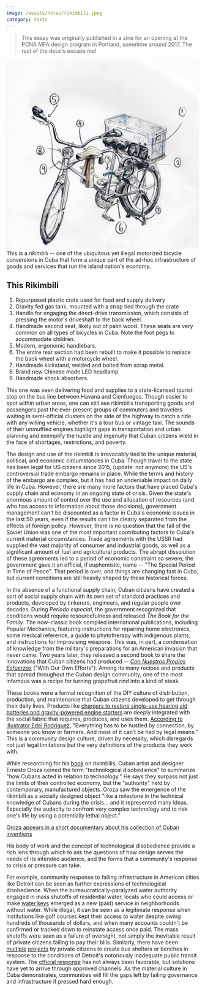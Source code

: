 ```yaml
---
image: /assets/notes/rikimbili.jpeg
category: texts
---
```

> This essay was originally published in a zine for an opening at the PCNA MFA design program in Portland, sometime around 2017. The rest of the details escape me!


![A drawing of a modified bicycle made called a rikimbili](/assets/notes/rikimbili.jpeg)
This is a _rikimbili_ -- one of the ubiquitous yet illegal motorized bicycle conversions in Cuba that form a unique part of the ad-hoc infrastructure of goods and services that run the island nation's economy.


This Rikimbili
---------------------------------
1. Repurposed plastic crate used for food and supply delivery
2. Gravity fed gas tank, mounted with a strap tied through the crate
3. Handle for engaging the direct-drive transmission, which consists of pressing the motor's driveshaft to the back wheel.
4. Handmade second seat, likely out of palm wood. These seats are very common on all types of bicycles in Cuba. Note the foot pegs to accommodate children.
5. Modern, ergonomic handlebars.
6. The entire rear section had been rebuilt to make it possible to replace the back wheel with a motorcycle wheel.
7. Handmade kickstand, welded and bolted from scrap metal.
8. Brand new Chinese made LED headlamp
9. Handmade shock absorbers.

This one was seen delivering food and supplies to a state-licensed tourist stop on the bus line between Havana and Cienfuegos. Though easier to spot within urban areas, one can still see rikimbilis transporting goods and passengers past the ever-present groups of commuters and travelers waiting in semi-official clusters on the side of the highway to catch a ride with any willing vehicle, whether it's a tour bus or vintage taxi. The sounds of their unmuffled engines highlight gaps in transportation and urban planning and exemplify the hustle and ingenuity that Cuban citizens wield in the face of shortages, restrictions, and poverty. 

The design and use of the rikimbili is irrevocably tied to the unique material, political, and economic circumstances in Cuba. Though travel to the state has been legal for US citizens since 2015, (update: not anymore) the US's controversial trade embargo remains in place. While the terms and history of the embargo are complex, but it has had an undeniable impact on daily life in Cuba. However, there are many more factors that have placed Cuba's supply chain and economy in an ongoing state of crisis. Given the state's enormous amount of control over the use and allocation of resources (and who has access to information about those decisions), government management can't be discounted as a factor in Cuba's economic issues in the last 50 years, even if the results can't be clearly separated from the effects of foreign policy. However, there is no question that the fall of the Soviet Union was one of the most important contributing factors to Cuba's current material circumstances. Trade agreements with the USSR had supplied the vast majority of consumer and industrial goods, as well as a significant amount of fuel and agricultural products. The abrupt dissolution of these agreements led to a period of economic constraint so severe, the government gave it an official, if euphemistic, name -- "The Special Period in Time of Peace".  That period is over, and things are changing fast in Cuba, but current conditions are still heavily shaped by these historical forces.

In the absence of a functional supply chain, Cuban citizens have created a sort of social supply chain with its own set of standard practices and products, developed by tinkerers, engineers, and regular people over decades. During _Período especial_, the government recognized that conditions would require resourcefulness and released _The Book for the Family_. The now-classic book compiled international publications, including Popular Mechanics, featuring instructions for repairing home electronics, some medical reference, a guide to phytotherapy with indigenous plants, and instructions for improvising weapons. This was, in part, a condensation of knowledge from the military's preparations for an American invasion that never came. Two years later, they released a second book to share the innovations that Cuban citizens had produced -- [_Con Nuestros Propios Esfuerzos_](http://cubamaterial.com/wp-content/uploads/2013/10/Con-Nuestros-Propios-Esfuerzos-reduced.pdf) ("With Our Own Efforts"). Among its many recipes and products that spread throughout the Cuban design community, one of the most infamous was a recipe for turning grapefruit rind into a kind of steak.

These books were a formal recognition of the DIY culture of distribution, production, and maintenance that Cuban citizens developed to get through their daily lives. Products like [chargers to restore single-use hearing aid batteries and gravity-powered engine starters](http://www.pbs.org/newshour/updates/bizarre-brilliant-useful-inventions-cuban-diy-engineers/) are deeply integrated with the social fabric that requires, produces, and uses them. [According to illustrator Edel Rodriguez](http://www.pbs.org/newshour/updates/isolation-generation-master-inventors-cuba/), "Everything has to be hustled by connection, by someone you know or farmers. And most of it can’t be had by legal means.” This is a community design culture, driven by necessity, which disregards not just legal limitations but the very definitions of the products they work with.

While researching for his [book](http://www.ernestooroza.com/rikimbili-une-etude-sur-la-desobeissance-technologique-et-quelques-formes-de-reinvention-2009/) on rikimbilis, Cuban artist and designer Ernesto Oroza coined the term "technological disobedience" to summarize "how Cubans acted in relation to technology." He says they surpass not just the limits of their controlled economy, but the "authority" held by contemporary, manufactured objects. Oroza saw the emergence of the rikimbili as a socially designed object "like a milestone in the technical knowledge of Cubans during the crisis... and it represented many ideas. Especially the audacity to confront very complex technology and to risk one's life by using a potentially lethal object."  

[Oroza appears in a short documentary about his collection of Cuban inventions](https://www.youtube.com/watch?v=v-XS4aueDUg)	

His body of work and the concept of technological disobedience provide a rich lens through which to ask the questions of how design serves the needs of its intended audience, and the forms that a community's response to crisis or pressure can take.

For example, community response to failing infrastructure in American cities like Detroit can be seen as further expressions of technological disobedience. When the bureaucratically-paralyzed water authority engaged in mass shutoffs of residential water, locals who could access or make [water keys](https://www.theguardian.com/world/2014/jul/21/detroit-water-shutoff-life-or-death) emerged as a new (paid) service in neighborhoods without water. While illegal, it can be seen as a legitimate response when institutions like golf courses kept their access to water despite owing hundreds of thousands of dollars, and when many accounts couldn't be confirmed or tracked down to reinstate access once paid. The mass shutoffs were seen as a failure of oversight, not simply the inevitable result of private citizens failing to pay their bills. Similarly, there have been [multiple](http://www.fox2detroit.com/news/local-news/195546856-story) [projects](http://www.deadlinedetroit.com/articles/9092/hip_bus_stop_benches_built_from_demolished_houses#.WNlFcxIrLMW) by private citizens to create bus shelters or benches in response to the conditions of Detroit's notoriously inadequate public transit system. The [official response](http://www.usatoday.com/story/news/nation/2013/05/02/detroit-puts-brakes-on-bus-stop-benches/2131295/) has not always been favorable, but solutions have yet to arrive through approved channels. As the material culture in Cuba demonstrates, communities will fill the gaps left by failing governance and infrastructure if pressed hard enough.


